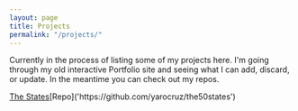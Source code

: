 ```yaml
---
layout: page
title: Projects
permalink: "/projects/"
---
```


Currently in the process of listing some of my projects here. I'm going through my old interactive Portfolio site and seeing what I can add, discard, or update. In the meantime you can check out my repos. 

[The States]('https://yarocruz.github.io/the50states/')[Repo]('https://github.com/yarocruz/the50states')